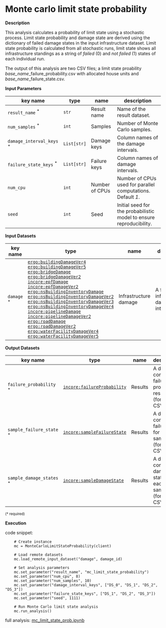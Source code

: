 # Monte carlo limit state probability

**Description**

This analysis calculates a probability of limit state using a stochastic process. Limit state probability and 
damage state are derived using the dictionary of failed damage states in the input infrastructure dataset. Limit state 
probability is calculated from all stochastic runs, limit state shows all infrastructure standings as a string of *failed* (0) and *not failed* (1) states 
of each individual run.

The output of this analysis are two CSV files; a limit state proability *base_name*_failure_probability.csv with allocated house units
and  *base_name*_failure_state.csv.
                                
**Input Parameters**

key name | type | name | description
--- | --- | --- | ---
`result_name` <sup>*</sup> | `str` | Result name | Name of the result dataset.
`num_samples` <sup>*</sup> | `int` | Samples | Number of Monte Carlo samples.
`damage_interval_keys` <sup>*</sup> | `List[str]` | Damage keys | Column names of the damage intervals.
`failure_state_keys` <sup>*</sup> | `List[str]` | Failure keys | Column names of damage intervals.
`num_cpu` | `int` | Number of CPUs | Number of CPUs used for parallel computations. <br>Default *1*.
`seed` | `int` | Seed | Initial seed for the probabilistic model to ensure reproducibility.

**Input Datasets**

key name | type                                                                                                                                                                                                                                                                                                                                                                                                                                                                                                                                                                                                                                                                                                                                                                                                                                                                                                                                                                                                                                                                                                                                                                                                                                                                                                                                                                                                                                                                                                                                                                                                                                                                                                                                                                                                                                                 | name | description
--- |------------------------------------------------------------------------------------------------------------------------------------------------------------------------------------------------------------------------------------------------------------------------------------------------------------------------------------------------------------------------------------------------------------------------------------------------------------------------------------------------------------------------------------------------------------------------------------------------------------------------------------------------------------------------------------------------------------------------------------------------------------------------------------------------------------------------------------------------------------------------------------------------------------------------------------------------------------------------------------------------------------------------------------------------------------------------------------------------------------------------------------------------------------------------------------------------------------------------------------------------------------------------------------------------------------------------------------------------------------------------------------------------------------------------------------------------------------------------------------------------------------------------------------------------------------------------------------------------------------------------------------------------------------------------------------------------------------------------------------------------------------------------------------------------------------------------------------------------------| --- | ---
`damage` <sup>*</sup> | [`ergo:buildingDamageVer4`](https://tools.in-core.org/semantics/api/types/ergo:buildingDamageVer4)<br>[`ergo:buildingDamageVer5`](https://tools.in-core.org/semantics/api/types/ergo:buildingDamageVer5)<br>[`ergo:bridgeDamage`](https://tools.in-core.org/semantics/api/types/ergo:bridgeDamage)<br>[`ergo:bridgeDamageVer2`](https://tools.in-core.org/semantics/api/types/ergo:bridgeDamageVer2)<br>[`incore:epfDamage`](https://tools.in-core.org/semantics/api/types/incore:epfDamage)<br>[`incore:epfDamageVer2`](https://tools.in-core.org/semantics/api/types/incore:epfDamageVer2)<br>[`ergo:nsBuildingInventoryDamage`](https://tools.in-core.org/semantics/api/types/ergo:nsBuildingInventoryDamage)<br>[`ergo:nsBuildingInventoryDamageVer2`](https://tools.in-core.org/semantics/api/types/ergo:nsBuildingInventoryDamageVer2)<br>[`ergo:nsBuildingInventoryDamageVer3`](https://tools.in-core.org/semantics/api/types/ergo:nsBuildingInventoryDamageVer3)<br>[`ergo:nsBuildingInventoryDamageVer4`](https://tools.in-core.org/semantics/api/types/ergo:nsBuildingInventoryDamageVer4)<br>[`incore:pipelineDamage`](https://tools.in-core.org/semantics/api/types/incore:pipelineDamage)<br>[`incore:pipelineDamageVer2`](https://tools.in-core.org/semantics/api/types/incore:pipelineDamageVer2)<br>[`ergo:roadDamage`](https://tools.in-core.org/semantics/api/types/ergo:roadDamage)<br>[`ergo:roadDamageVer2`](https://tools.in-core.org/semantics/api/types/ergo:roadDamageVer2)<br>[`ergo:waterFacilityDamageVer4`](https://tools.in-core.org/semantics/api/types/ergo:waterFacilityDamageVer4)<br>[`ergo:waterFacilityDamageVer5`](https://tools.in-core.org/semantics/api/types/ergo:waterFacilityDamageVer5) | Infrastructure damage | A file with infrastructure damage intervals.

**Output Datasets**

key name | type | name | description
--- | --- | --- | ---
`failure_probability` <sup>*</sup> | [`incore:failureProbability`](https://tools.in-core.org/semantics/api/types/incore:failureProbability) | Results | A dataset containing failure probability results <br>(format: CSV).
`sample_failure_state` <sup>*</sup> | [`incore:sampleFailureState`](https://tools.in-core.org/semantics/api/types/incore:sampleFailureState) | Results | A dataset containing failure state for each sample <br>(format: CSV).
`sample_damage_states` <sup>*</sup> | [`incore:sampleDamageState`](https://tools.in-core.org/semantics/api/types/incore:sampleDamageState) | Results | A dataset containing damage state for each sample <br>(format: CSV).
                    
<small>(* required)</small>

**Execution**

code snippet:

```
    # Create instance
    mc = MonteCarloLimitStateProbability(client)

    # Load remote datasets
    mc.load_remote_input_dataset("damage", damage_id)

    # Set analysis parameters
    mc.set_parameter("result_name", "mc_limit_state_probability")
    mc.set_parameter("num_cpu", 8)
    mc.set_parameter("num_samples", 10)
    mc.set_parameter("damage_interval_keys", ["DS_0", "DS_1", "DS_2", "DS_3"])
    mc.set_parameter("failure_state_keys", ["DS_1", "DS_2", "DS_3"])
    mc.set_parameter("seed", 1111)

    # Run Monte Carlo limit state analysis
    mc.run_analysis()
```

full analysis: [mc_limit_state_prob.ipynb](https://github.com/IN-CORE/incore-docs/blob/main/notebooks/mc_limit_state_prob.ipynb)
